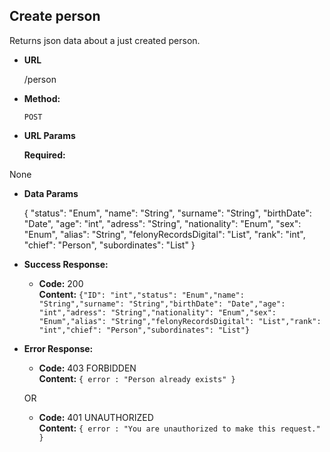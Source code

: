 **Create person**
----
  Returns json data about a just created person.

* **URL**

  /person

* **Method:**

  `POST`
  
*  **URL Params**

   **Required:**
 
  None

* **Data Params**

  {
  "status": "Enum",
  "name": "String",
  "surname": "String",
  "birthDate": "Date",
  "age": "int",
  "adress": "String",
  "nationality": "Enum",
  "sex": "Enum",
  "alias": "String",
  "felonyRecordsDigital": "List",
  "rank": "int",
  "chief": "Person",
  "subordinates": "List"
  }


* **Success Response:**

  * **Code:** 200 <br />
    **Content:** `{"ID": "int","status": "Enum","name": "String","surname": "String","birthDate": "Date","age": "int","adress": "String","nationality": "Enum","sex": "Enum","alias": "String","felonyRecordsDigital": "List","rank": "int","chief": "Person","subordinates": "List"}`
 
* **Error Response:**

  * **Code:** 403 FORBIDDEN <br />
    **Content:** `{ error : "Person already exists" }`

  OR

  * **Code:** 401 UNAUTHORIZED <br />
    **Content:** `{ error : "You are unauthorized to make this request." }`

